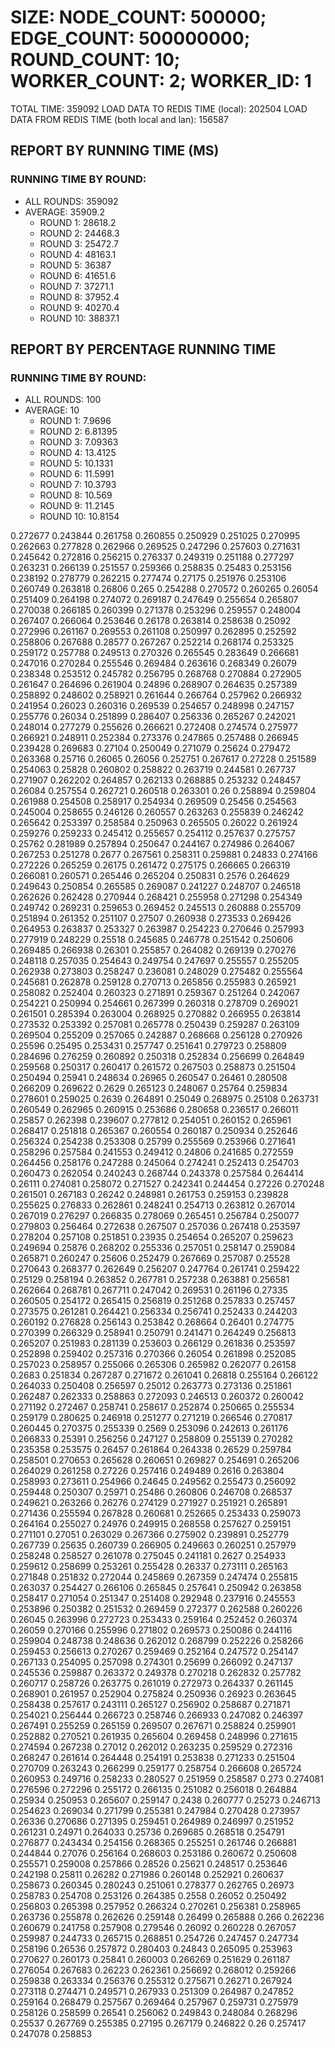 
# SIZE: NODE_COUNT: 500000; EDGE_COUNT: 500000000; ROUND_COUNT: 10; WORKER_COUNT: 2; WORKER_ID: 1
 TOTAL TIME: 359092
 LOAD DATA TO REDIS TIME (local): 202504
 LOAD DATA FROM REDIS TIME (both local and lan): 156587

## REPORT BY RUNNING TIME (MS)

 ### RUNNING TIME BY ROUND:

  + ALL ROUNDS: 359092
  + AVERAGE: 35909.2
     + ROUND 1: 28618.2
     + ROUND 2: 24468.3
     + ROUND 3: 25472.7
     + ROUND 4: 48163.1
     + ROUND 5: 36387
     + ROUND 6: 41651.6
     + ROUND 7: 37271.1
     + ROUND 8: 37952.4
     + ROUND 9: 40270.4
     + ROUND 10: 38837.1

## REPORT BY PERCENTAGE RUNNING TIME

 ### RUNNING TIME BY ROUND:

  + ALL ROUNDS: 100
  + AVERAGE: 10
     + ROUND 1: 7.9696
     + ROUND 2: 6.81395
     + ROUND 3: 7.09363
     + ROUND 4: 13.4125
     + ROUND 5: 10.1331
     + ROUND 6: 11.5991
     + ROUND 7: 10.3793
     + ROUND 8: 10.569
     + ROUND 9: 11.2145
     + ROUND 10: 10.8154

0.272677 0.243844 0.261758 0.260855 0.250929 0.251025 0.270995 0.262663 0.277828 0.262966 0.269525 0.247296 0.257603 0.271631 0.245642 0.272816 0.256215 0.276337 0.249319 0.251188 0.277297 0.263231 0.266139 0.251557 0.259366 0.258835 0.25483 0.253156 0.238192 0.278779 0.262215 0.277474 0.27175 0.251976 0.253106 0.260749 0.263818 0.26806 0.265 0.254288 0.270572 0.260265 0.26054 0.251409 0.264198 0.274072 0.269187 0.247649 0.255654 0.265807 0.270038 0.266185 0.260399 0.271378 0.253296 0.259557 0.248004 0.267407 0.266064 0.253646 0.26178 0.263814 0.258638 0.25092 0.272996 0.261167 0.269553 0.261108 0.250997 0.262895 0.252592 0.258806 0.267688 0.28577 0.267267 0.252214 0.268174 0.253325 0.259172 0.257788 0.249513 0.270326 0.265545 0.283649 0.266681 0.247016 0.270284 0.255546 0.269484 0.263616 0.268349 0.26079 0.238348 0.253512 0.245782 0.256795 0.268768 0.270884 0.272905 0.261647 0.264696 0.261904 0.24896 0.268907 0.264635 0.257389 0.258892 0.248602 0.258921 0.261644 0.266764 0.257962 0.266932 0.241954 0.26023 0.260316 0.269539 0.254657 0.248998 0.247157 0.255776 0.26034 0.251899 0.286407 0.256336 0.265267 0.242021 0.248014 0.277279 0.255626 0.266621 0.272408 0.274574 0.275977 0.266921 0.248911 0.252384 0.273376 0.247865 0.257488 0.266945 0.239428 0.269683 0.27104 0.250049 0.271079 0.25624 0.279472 0.263368 0.25716 0.26065 0.26056 0.252751 0.267617 0.27228 0.251589 0.254063 0.25828 0.260802 0.258822 0.263719 0.244581 0.267737 0.271907 0.262202 0.264857 0.262133 0.268885 0.253232 0.248457 0.26084 0.257554 0.262721 0.260518 0.263301 0.26 0.258894 0.259804 0.261988 0.254508 0.258917 0.254934 0.269509 0.25456 0.254563 0.245004 0.258655 0.246126 0.260557 0.263263 0.255839 0.246242 0.265642 0.253397 0.258584 0.250963 0.265505 0.26022 0.261924 0.259276 0.259233 0.245412 0.255657 0.254112 0.257637 0.275757 0.25762 0.281989 0.257894 0.250647 0.244167 0.274986 0.264067 0.267253 0.251278 0.2677 0.267561 0.258311 0.259881 0.24833 0.274166 0.272226 0.265259 0.26175 0.261472 0.275175 0.266665 0.266319 0.266081 0.260571 0.265446 0.265204 0.250831 0.2576 0.264629 0.249643 0.250854 0.265585 0.269087 0.241227 0.248707 0.246518 0.262626 0.262428 0.270944 0.268421 0.255958 0.271298 0.254349 0.249742 0.269231 0.259653 0.269452 0.245513 0.260888 0.255709 0.251894 0.261352 0.251107 0.27507 0.260938 0.273533 0.269426 0.264953 0.263837 0.253327 0.263987 0.254223 0.270646 0.257993 0.277919 0.248229 0.25518 0.245685 0.246778 0.251542 0.250606 0.269485 0.266938 0.26301 0.255857 0.264082 0.269139 0.270276 0.248118 0.257035 0.254643 0.249754 0.247697 0.255557 0.255205 0.262938 0.273803 0.258247 0.236081 0.248029 0.275482 0.255564 0.245681 0.262878 0.259128 0.270713 0.265856 0.255983 0.265921 0.258082 0.252404 0.260323 0.271891 0.259367 0.251264 0.242067 0.254221 0.250994 0.254661 0.267399 0.260318 0.278709 0.269021 0.261501 0.285394 0.263004 0.268925 0.270882 0.266955 0.263814 0.273532 0.253392 0.257081 0.265778 0.250439 0.259287 0.263109 0.269504 0.255209 0.257065 0.242887 0.268668 0.256128 0.270926 0.25596 0.25495 0.253431 0.257747 0.251641 0.279723 0.258809 0.284696 0.276259 0.260892 0.250318 0.252834 0.256699 0.264849 0.259568 0.250317 0.260417 0.261572 0.267503 0.258873 0.251504 0.250494 0.25941 0.248634 0.26965 0.260547 0.26461 0.280508 0.266209 0.269622 0.2629 0.265123 0.248067 0.25764 0.259834 0.278601 0.259025 0.2639 0.264891 0.25049 0.268975 0.25108 0.263731 0.260549 0.262965 0.260915 0.253686 0.280658 0.236517 0.266011 0.25857 0.262398 0.239607 0.277812 0.254051 0.260152 0.265961 0.268417 0.251818 0.265367 0.260554 0.260187 0.250934 0.252646 0.256324 0.254238 0.253308 0.25799 0.255569 0.253966 0.271641 0.258296 0.257584 0.241553 0.249412 0.24806 0.241685 0.272559 0.264456 0.258176 0.247288 0.245064 0.274241 0.252413 0.254703 0.260473 0.262054 0.240243 0.268744 0.243378 0.257584 0.264414 0.26111 0.274081 0.258072 0.271527 0.242341 0.244454 0.27226 0.270248 0.261501 0.267183 0.26242 0.248981 0.261753 0.259153 0.239828 0.255625 0.276833 0.262861 0.248241 0.254713 0.263812 0.267014 0.267019 0.276297 0.266835 0.278069 0.265451 0.256784 0.250077 0.279803 0.256464 0.272638 0.267507 0.257036 0.267418 0.253597 0.278204 0.257108 0.251851 0.23935 0.254654 0.265207 0.259623 0.249694 0.25876 0.268202 0.255336 0.257051 0.258147 0.259084 0.265871 0.260247 0.25606 0.252479 0.267669 0.257087 0.25528 0.270643 0.268377 0.262649 0.256207 0.247764 0.261741 0.259422 0.25129 0.258194 0.263852 0.267781 0.257238 0.263881 0.256581 0.262664 0.268781 0.267711 0.247042 0.269531 0.261196 0.27335 0.260505 0.254172 0.265415 0.256819 0.251268 0.257833 0.257457 0.273575 0.261281 0.264421 0.256334 0.256741 0.252433 0.244203 0.260192 0.276828 0.256143 0.253842 0.268664 0.26401 0.274775 0.270399 0.266329 0.258941 0.250791 0.241471 0.264249 0.256813 0.265207 0.251983 0.281139 0.253603 0.266129 0.261836 0.253597 0.252898 0.259402 0.257316 0.270366 0.26054 0.261898 0.252085 0.257023 0.258957 0.255066 0.265306 0.265982 0.262077 0.26158 0.2683 0.251834 0.267287 0.271672 0.261041 0.26818 0.255164 0.266122 0.264033 0.250408 0.256597 0.25012 0.263773 0.273136 0.251861 0.262487 0.262333 0.258863 0.272093 0.246513 0.260372 0.260042 0.271192 0.272467 0.258741 0.258617 0.252874 0.250665 0.255534 0.259179 0.280625 0.246918 0.251277 0.271219 0.266546 0.270817 0.260445 0.270375 0.255339 0.2569 0.253096 0.242613 0.261176 0.266833 0.25391 0.256256 0.247127 0.258809 0.255139 0.270282 0.235358 0.253575 0.26457 0.261864 0.264338 0.26529 0.259784 0.258501 0.270653 0.265628 0.260651 0.269827 0.254691 0.265206 0.264029 0.261258 0.27226 0.257416 0.249489 0.2616 0.263804 0.258993 0.273611 0.254966 0.24645 0.249562 0.255473 0.256092 0.259448 0.250307 0.25971 0.25486 0.260806 0.246708 0.268537 0.249621 0.263266 0.26276 0.274129 0.271927 0.251921 0.265891 0.271436 0.255594 0.267828 0.260681 0.252665 0.253433 0.259073 0.264164 0.255027 0.24976 0.249915 0.268558 0.257627 0.259151 0.271101 0.27051 0.263029 0.267366 0.275902 0.239891 0.252779 0.267739 0.25635 0.260739 0.266905 0.249663 0.260251 0.257979 0.258248 0.258527 0.261078 0.275045 0.241181 0.2627 0.254933 0.259612 0.258699 0.253261 0.255428 0.26337 0.273111 0.265163 0.271848 0.251832 0.272044 0.245869 0.267359 0.247474 0.255815 0.263037 0.254427 0.266106 0.265845 0.257641 0.250942 0.263858 0.258417 0.271054 0.251347 0.251408 0.292948 0.237916 0.245553 0.253896 0.250382 0.251532 0.269459 0.272377 0.262588 0.260226 0.26045 0.263996 0.272723 0.253433 0.259164 0.252452 0.260374 0.26059 0.270166 0.255996 0.271802 0.269573 0.250086 0.244116 0.259904 0.248738 0.248636 0.262012 0.268799 0.252226 0.258266 0.259453 0.256613 0.270267 0.259469 0.252164 0.247572 0.254147 0.267133 0.254095 0.257098 0.274301 0.25699 0.266092 0.247137 0.245536 0.259887 0.263372 0.249378 0.270218 0.262832 0.257782 0.260717 0.258726 0.263775 0.261019 0.272973 0.264337 0.261145 0.268901 0.261957 0.252904 0.275824 0.250936 0.26923 0.263645 0.258438 0.257617 0.243111 0.265127 0.256902 0.258687 0.271871 0.254021 0.256444 0.266723 0.258746 0.266933 0.247082 0.246397 0.267491 0.255259 0.265159 0.269507 0.267671 0.258824 0.259901 0.252882 0.270521 0.261935 0.265604 0.269458 0.248996 0.271615 0.274594 0.267238 0.27012 0.262012 0.263235 0.259529 0.272316 0.268247 0.261614 0.264448 0.254191 0.253838 0.271233 0.251504 0.270709 0.263243 0.266299 0.259177 0.258754 0.266608 0.265724 0.260953 0.249716 0.258233 0.280527 0.251959 0.258587 0.273 0.274081 0.276596 0.272296 0.255172 0.266135 0.251082 0.256018 0.264884 0.25934 0.250953 0.265607 0.259147 0.2438 0.260777 0.25273 0.246713 0.254623 0.269034 0.271799 0.255381 0.247984 0.270428 0.273957 0.26336 0.270686 0.271395 0.259451 0.264989 0.246997 0.251952 0.261231 0.24971 0.264033 0.25736 0.269685 0.268518 0.254791 0.276877 0.243434 0.254156 0.268365 0.255251 0.261746 0.266881 0.244844 0.27076 0.256164 0.268603 0.253186 0.260672 0.250608 0.255571 0.259008 0.257866 0.28526 0.25621 0.248517 0.253646 0.242198 0.25811 0.26282 0.271986 0.260148 0.252921 0.260637 0.258673 0.260345 0.280243 0.251061 0.278377 0.262765 0.26973 0.258783 0.254708 0.253126 0.264385 0.2558 0.26052 0.250492 0.256803 0.265398 0.257952 0.266324 0.270261 0.256381 0.258965 0.263736 0.255878 0.262626 0.259148 0.26499 0.265888 0.266 0.262236 0.260679 0.241758 0.257908 0.279546 0.26092 0.260228 0.267057 0.259987 0.244733 0.265715 0.268851 0.254726 0.247457 0.247734 0.258196 0.26536 0.257872 0.280403 0.24843 0.265095 0.253963 0.270627 0.260173 0.25841 0.260003 0.266269 0.251629 0.261187 0.276054 0.267683 0.26223 0.262361 0.256692 0.268012 0.259266 0.259838 0.263334 0.256376 0.255312 0.275671 0.26271 0.267924 0.273118 0.274471 0.249571 0.267933 0.251309 0.264987 0.247852 0.259164 0.268479 0.257567 0.269464 0.257967 0.259731 0.275979 0.258126 0.258599 0.26541 0.256062 0.249843 0.248084 0.268296 0.25537 0.267769 0.255385 0.27195 0.267179 0.246822 0.26 0.257417 0.247078 0.258853 
